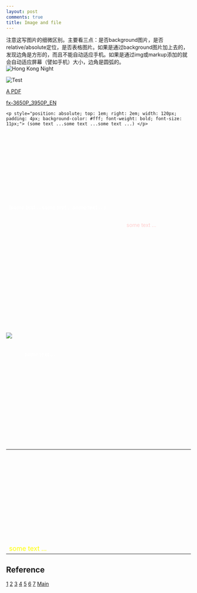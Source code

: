 ```yaml
---
layout: post
comments: true
title: Image and file
---
```

<div class="message">
注意这写图片的细微区别。主要看三点：是否background图片，是否relative/absolute定位，是否表格图片。如果是通过background图片加上去的，发现边角是方形的，而且不能自动适应手机。如果是通过img或markup添加的就会自动适应屏幕（譬如手机）大小，边角是圆弧的。
</div>
<!--add an image by img tag, img tag is self closing-->
<img src="{{site.baseurl}}assets/hknight.jpg" alt="Hong Kong Night">  

<!--add an image by markup -->
![Test]({{site.baseurl}}assets/plane.jpg)   

<!-- add a file by markup -->
[A PDF](/assets/fx-3650P_3950P_EN.pdf)  

<!-- add a file by link -->
<a href="/assets/fx-3650P_3950P_EN.pdf" target="_blank">fx-3650P_3950P_EN</a>  

<!--method 1, place text over image this is the best way. this is combination of method 2 and method 3 -->
<div style="position: relative; background: url({{site.baseurl}}assets/hknight.jpg); width: 738px; height: 284px; max-width: 100%;border-radius:10px;">
	<div style="position: absolute; bottom: 0; left: 0.5em; width: 400px; font-weight: bold; color: #fff;">
		<p>(some text ...some text ...some text ...)</p>
	</div>

	<p style="position: absolute; top: 1em; right: 2em; width: 120px; padding: 4px; background-color: #fff; font-weight: bold; font-size: 11px;"> (some text ...some text ...some text ...) </p>
</div>

<br />

<!--method 2, place text over image, position not accurate -->
<div style="background:url({{site.baseurl}}assets/hknight.jpg) no-repeat;width:738px;height:284px;text-align:center">
	<span style="color:#fcc">some text ...</span>
</div>

<br />

<!--method 3, place text over image, position not accurate -->
<div style="position:relative; width: 738px; height: 284px">
	<div style="position:absolute; left:50px; top:50px; color:#fff; font-weight:bold">some text ...</div>
	<img src="{{site.baseurl}}assets/hknight.jpg">
</div>
<br />

<!--method 4, place text over image, by table, position not accurate -->
<TABLE BORDER="0" cellpadding="5" CELLSPACING="0">
<TR>
<TD WIDTH="738" HEIGHT="284" BACKGROUND="{{site.baseurl}}assets/hknight.jpg" VALIGN="bottom">
<FONT SIZE="+1" COLOR="yellow">some text ...</FONT></TD>
</TR>
</TABLE>

## Reference
[1](http://www.jianshu.com/p/05289a4bc8b2)
[2](http://isnowfy.github.io/about-simple-cn.html)
[3](https://docs.webplatform.org/wiki/css/properties/background-image)
[4](http://css-tricks.com/text-blocks-over-image/)
[5](http://www.htmldog.com/guides/css/intermediate/backgroundimages/)
[6](http://zhidao.baidu.com/question/296249405.html)
[7](http://bbs.csdn.net/topics/120076193)
[Main](http://www.the-art-of-web.com/css/textoverimage/)
